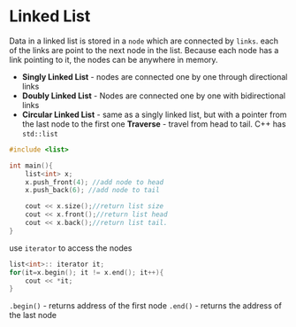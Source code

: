 # Linked List
Data in a linked list is stored in a `node` which are connected by `links`. each of the links are point to the next node in the list. Because each node has a link pointing to it, the nodes can be anywhere in memory. 
- **Singly Linked List** - nodes are connected one by one through directional links
- **Doubly Linked List** - Nodes are connected one by one with bidirectional links
- **Circular Linked List** - same as a singly linked list, but with a pointer from the last node to the first one
**Traverse** - travel from head to tail. 
C++ has `std::list` 
```C++
#include <list>

int main(){
	list<int> x;
	x.push_front(4); //add node to head
	x.push_back(6); //add node to tail

	cout << x.size();//return list size
	cout << x.front();//return list head
	cout << x.back();//return list tail. 
}
```
use `iterator` to access the nodes
```c++
list<int>:: iterator it;
for(it=x.begin(); it != x.end(); it++){
	cout << *it;
}
```
`.begin()` - returns address of the first node
`.end()` - returns the address of the last node


